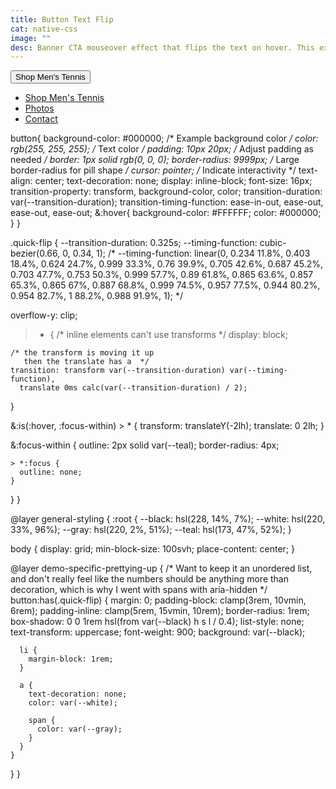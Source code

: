 ```yaml
---
title: Button Text Flip
cat: native-css
image: ""
desc: Banner CTA mouseover effect that flips the text on hover. This example demonstrates how to create a simple button with a flip effect using CSS.
---
```


<html-code>
<button class="quick-flip"><span>Shop Men's Tennis</span></button>

<ul role='list'>
  <li class="quick-flip"><a href="#">Shop Men's Tennis</a></li>
  <li class="quick-flip"><a href="#">Photos</a></li>
  <li class="quick-flip"><a href="#">Contact</a></li>
</ul>



</html-code>

<css-code>

button{
  background-color: #000000; /* Example background color */
      color: rgb(255, 255, 255); /* Text color */
      padding: 10px 20px; /* Adjust padding as needed */
      border: 1px solid rgb(0, 0, 0); 
      border-radius: 9999px; /* Large border-radius for pill shape */
      cursor: pointer; /* Indicate interactivity */
      text-align: center;
      text-decoration: none;
      display: inline-block;
      font-size: 16px;
      transition-property: transform, background-color, color;
      transition-duration: var(--transition-duration);
      transition-timing-function: ease-in-out, ease-out, ease-out, ease-out;
      &:hover{
        background-color: #FFFFFF;
        color: #000000;
      }
}

.quick-flip {
  --transition-duration: 0.325s;
  --timing-function: cubic-bezier(0.66, 0, 0.34, 1);
  /*   --timing-function: linear(0, 0.234 11.8%, 0.403 18.4%, 0.624 24.7%, 0.999 33.3%, 0.76 39.9%, 0.705 42.6%, 0.687 45.2%, 0.703 47.7%, 0.753 50.3%, 0.999 57.7%, 0.89 61.8%, 0.865 63.6%, 0.857 65.3%, 0.865 67%, 0.887 68.8%, 0.999 74.5%, 0.957 77.5%, 0.944 80.2%, 0.954 82.7%, 1 88.2%, 0.988 91.9%, 1); */

  overflow-y: clip;
  > * {
    /* inline elements can't use transforms */
    display: block;

    /* the transform is moving it up
       then the translate has a  */
    transition: transform var(--transition-duration) var(--timing-function),
      translate 0ms calc(var(--transition-duration) / 2);
  }

  &:is(:hover, :focus-within) > * {
    transform: translateY(-2lh);
    translate: 0 2lh;
  }

  &:focus-within {
    outline: 2px solid var(--teal);
    border-radius: 4px;

    > *:focus {
      outline: none;
    }
  }
}

@layer general-styling {
  :root {
    --black: hsl(228, 14%, 7%);
    --white: hsl(220, 33%, 96%);
    --gray: hsl(220, 2%, 51%);
    --teal: hsl(173, 47%, 52%);
  }

  body {
    display: grid;
    min-block-size: 100svh;
    place-content: center;
  }

  @layer demo-specific-prettying-up {
    /* Want to keep it an unordered list, and don't really feel
   like the numbers should be anything more than decoration, which
   is why I went with spans with aria-hidden */
    button:has(.quick-flip) {
      margin: 0;
      padding-block: clamp(3rem, 10vmin, 6rem);
      padding-inline: clamp(5rem, 15vmin, 10rem);
      border-radius: 1rem;
      box-shadow: 0 0 1rem hsl(from var(--black) h s l / 0.4);
      list-style: none;
      text-transform: uppercase;
      font-weight: 900;
      background: var(--black);

      li {
        margin-block: 1rem;
      }

      a {
        text-decoration: none;
        color: var(--white);

        span {
          color: var(--gray);
        }
      }
    }
  }
}

</css-code>
